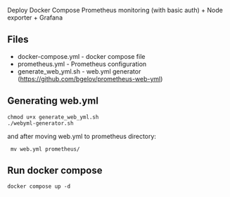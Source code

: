 Deploy Docker Compose Prometheus monitoring (with basic auth) + Node exporter + Grafana

## Files
- docker-compose.yml - docker compose file
- prometheus.yml - Prometheus configuration
- generate_web_yml.sh - web.yml generator (https://github.com/bgelov/prometheus-web-yml)

## Generating web.yml
```
chmod u+x generate_web_yml.sh
./webyml-generator.sh
```
and after moving web.yml to prometheus directory:
```
 mv web.yml prometheus/
```


## Run docker compose
```
docker compose up -d
```
